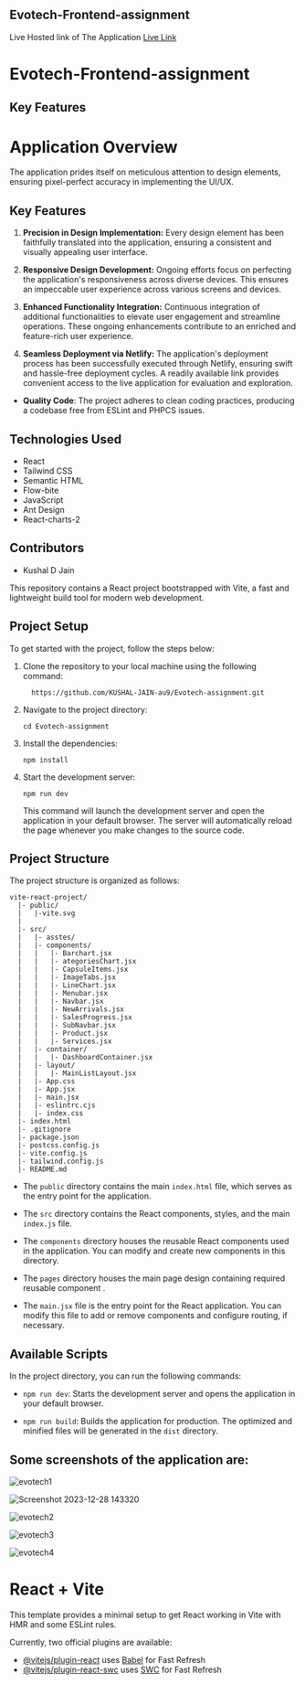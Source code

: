 ##  Evotech-Frontend-assignment


 Live Hosted link of The Application
      [Live Link](https://evotech-frontend-assignment.netlify.app/)


#  Evotech-Frontend-assignment



## Key Features

# Application Overview

The application prides itself on meticulous attention to design elements, ensuring pixel-perfect accuracy in implementing the UI/UX.

## Key Features

1. **Precision in Design Implementation:** Every design element has been faithfully translated into the application, ensuring a consistent and visually appealing user interface.

2. **Responsive Design Development:** Ongoing efforts focus on perfecting the application's responsiveness across diverse devices. This ensures an impeccable user experience across various screens and devices.

3. **Enhanced Functionality Integration:** Continuous integration of additional functionalities to elevate user engagement and streamline operations. These ongoing enhancements contribute to an enriched and feature-rich user experience.

4. **Seamless Deployment via Netlify:** The application's deployment process has been successfully executed through Netlify, ensuring swift and hassle-free deployment cycles. A readily available link provides convenient access to the live application for evaluation and exploration.


- **Quality Code**: The project adheres to clean coding practices, producing a codebase free from ESLint and PHPCS issues.



## Technologies Used

- React
- Tailwind CSS
- Semantic HTML
- Flow-bite 
- JavaScript
- Ant Design
- React-charts-2

## Contributors

- Kushal D Jain


This repository contains a React project bootstrapped with Vite, a fast and lightweight build tool for modern web development.

## Project Setup

To get started with the project, follow the steps below:

1. Clone the repository to your local machine using the following command:
   ```
     https://github.com/KUSHAL-JAIN-au9/Evotech-assignment.git
   ```

2. Navigate to the project directory:
   ```
   cd Evotech-assignment
   ```

3. Install the dependencies:
   ```
   npm install
   ```

4. Start the development server:
   ```
   npm run dev
   ```

   This command will launch the development server and open the application in your default browser. The server will automatically reload the page whenever you make changes to the source code.

## Project Structure

The project structure is organized as follows:

```
vite-react-project/
  |- public/
  |   |-vite.svg
  |
  |- src/
  |   |- asstes/
  |   |- components/
  |   |   |- Barchart.jsx
  |   |   |- ategoriesChart.jsx
  |   |   |- CapsuleItems.jsx
  |   |   |- ImageTabs.jsx
  |   |   |- LineChart.jsx
  |   |   |- Menubar.jsx
  |   |   |- Navbar.jsx
  |   |   |- NewArrivals.jsx
  |   |   |- SalesProgress.jsx
  |   |   |- SubNavbar.jsx
  |   |   |- Product.jsx
  |   |   |- Services.jsx
  |   |- container/
  |   |   |- DashboardContainer.jsx
  |   |- layout/
  |   |   |- MainListLayout.jsx
  |   |- App.css
  |   |- App.jsx
  |   |- main.jsx
  |   |- eslintrc.cjs
  |   |- index.css
  |- index.html
  |- .gitignore
  |- package.json
  |- postcss.config.js
  |- vite.config.js
  |- tailwind.config.js
  |- README.md
```

- The `public` directory contains the main `index.html` file, which serves as the entry point for the application.

- The `src` directory contains the React components, styles, and the main `index.js` file.

- The `components` directory houses the reusable React components used in the application. You can modify and create new components in this directory.
- The `pages` directory houses the main page design containing required reusable component .

- The `main.jsx` file is the entry point for the React application. You can modify this file to add or remove components and configure routing, if necessary.

## Available Scripts

In the project directory, you can run the following commands:

- `npm run dev`: Starts the development server and opens the application in your default browser.

- `npm run build`: Builds the application for production. The optimized and minified files will be generated in the `dist` directory.




## Some  screenshots of the application are:

![evotech1](https://github.com/KUSHAL-JAIN-au9/Evotech-assignment/assets/36365855/591346f6-efc4-4d06-bb75-6f5660d59fa4)

![Screenshot 2023-12-28 143320](https://github.com/KUSHAL-JAIN-au9/Evotech-assignment/assets/36365855/c9beca45-430a-4ab2-9bea-dd511d710b4b)

![evotech2](https://github.com/KUSHAL-JAIN-au9/Evotech-assignment/assets/36365855/eea1b0e5-9fba-440a-9f46-e8aac50fb22e)

![evotech3](https://github.com/KUSHAL-JAIN-au9/Evotech-assignment/assets/36365855/9628c792-ba29-4c98-a85a-82a292d3f170)

![evotech4](https://github.com/KUSHAL-JAIN-au9/Evotech-assignment/assets/36365855/fb7076c6-8c91-4723-b8e9-f80a6779ec2c)






# React + Vite

This template provides a minimal setup to get React working in Vite with HMR and some ESLint rules.

Currently, two official plugins are available:

- [@vitejs/plugin-react](https://github.com/vitejs/vite-plugin-react/blob/main/packages/plugin-react/README.md) uses [Babel](https://babeljs.io/) for Fast Refresh
- [@vitejs/plugin-react-swc](https://github.com/vitejs/vite-plugin-react-swc) uses [SWC](https://swc.rs/) for Fast Refresh

